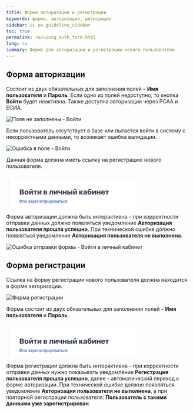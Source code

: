 ```yaml
---
title: Форма авторизации и регистрации
keywords: форма, авторизация, ретисрация
sidebar: ui-ux-guideline_sidebar
toc: true
permalink: ru/uiuxg_auth_form.html
lang: ru
summary: Форма для авторизации и регистрации нового пользователя.
---
```


## Форма авторизации

Состоит из двух обязательных для заполнения полей – **Имя пользователя** и **Пароль**. Если одно из полей недоступно, то кнопка **Войти** будет неактивна. Также доступна авторизация через РСАА и ЕСИА.

![Поля не заполнены - Войти](/images/pages/guides/ui-ux-guideline/uiuxg_auth_form/6.png)

Если пользователь отсутствует в базе или пытается войти в систему с некорректными данными, то возникает ошибка валидации.

![Ошибка в поле - Войти](/images/pages/guides/ui-ux-guideline/uiuxg_auth_form/7.png)

Данная форма должна иметь ссылку на регистрацию нового пользователя.

![Войти в личный кабинет](/images/pages/guides/ui-ux-guideline/uiuxg_auth_form/8.png)

Форма авторизации должна быть интерактивна – при корректности отправки данных должно появляться уведомление **Авторизация пользователя прошла успешно**. При технической ошибке должно появляться уведомление **Авторизация пользователя не выполнена**.

![Ошибка отправки формы - Войти в личный кабинет](/images/pages/guides/ui-ux-guideline/uiuxg_auth_form/9.png)

## Форма регистрации

Ссылка на форму регистрации нового пользователя должна находится в форме авторизации.

![Форма регистрации](/images/pages/guides/ui-ux-guideline/uiuxg_auth_form/10.png)

Форма состоит из двух обязательных для заполнения полей – **Имя пользователя** и **Пароль**.

![Войти в личный кабинет - Второй пример](/images/pages/guides/ui-ux-guideline/uiuxg_auth_form/8.png)

Форма регистрации должна быть интерактивна – при корректности отправки данных нужно показывать уведомление **Регистрация пользователя прошла успешно**, далее - автоматический переход к форме авторизации. При технической ошибке должно появляться уведомление **Авторизация пользователя не выполнена**, а при повторной регистрации пользователя: **Пользователь с такими данными уже зарегистрирован**.
